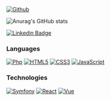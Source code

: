 [![Github](https://img.shields.io/github/followers/warps73?style=social)](https://github.com/warps73)

![Anurag's GitHub stats](https://github-readme-stats.vercel.app/api?username=warps73&show_icons=true&theme=transparent)

[![Linkedin Badge](https://img.shields.io/badge/-linkedin-blue?style=flat-square&logo=Linkedin&logoColor=white&link=https://www.linkedin.com/in/timothy-p-38793916a/)](https://www.linkedin.com/in/timothy-p-38793916a/)

### Languages

[![Php](https://img.shields.io/badge/-Php-000000?style=flat&logo=php)](https://www.php.net/)
[![HTML5](https://img.shields.io/badge/-HTML5-000000?style=flat&logo=html5)](https://developer.mozilla.org/fr/docs/Web/Guide/HTML/HTML5)
[![CSS3](https://img.shields.io/badge/-CSS3-000000?style=flat&logo=css3&logoColor=1572B6)](https://developer.mozilla.org/fr/docs/Web/CSS)
[![JavaScript](https://img.shields.io/badge/-JavaScript-000000?style=flat&logo=javascript)](https://developer.mozilla.org/fr/docs/Web/JavaScript)

### Technologies
[![Symfony](https://img.shields.io/badge/-Symfony-222222?style=flat&logo=symfony&logoColor=007ACC)](https://www.symfony.com/)
[![React](https://img.shields.io/badge/-React-222222?style=flat&logo=React&logoColor=61DAFB)](https://fr.reactjs.org/)
[![Vue](https://img.shields.io/badge/-vue.js-222222?style=flat&logo=vue.js&logoColor=61DAFB)](https://vuejs.org/)
